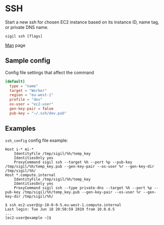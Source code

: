# SSH

Start a new ssh for chosen EC2 instance based on its instance ID, name tag, or private DNS name.

```console
sigil ssh [flags]
```

[Man](../man/sigil_ssh.md) page

## Sample config

Config file settings that affect the command

```toml
[default]
  type = "name"
  target = "Worker"
  region = "eu-west-1"
  profile = "dev"
  os-user = "ec2-user"
  gen-key-pair = false
  pub-key = "~/.ssh/dev.pub"
```

## Examples

`ssh_config` config file example:

```ssh_config
Host i-* mi-*
    IdentityFile /tmp/sigil/%h/temp_key
    IdentitiesOnly yes
    ProxyCommand sigil ssh --target %h --port %p --pub-key /tmp/sigil/%h/temp_key.pub --gen-key-pair --os-user %r --gen-key-dir /tmp/sigil/%h/
Host *.compute.internal
    IdentityFile /tmp/sigil/%h/temp_key
    IdentitiesOnly yes
    ProxyCommand sigil ssh --type private-dns --target %h --port %p --pub-key /tmp/sigil/%h/temp_key.pub --gen-key-pair --os-user %r --gen-key-dir /tmp/sigil/%h/
```

```console
$ ssh ec2-user@ip-10-0-0-5.eu-west-1.compute.internal
Last login: Tue Jun 18 20:50:59 2019 from 10.0.0.5
...
[ec2-user@example ~]$
```
